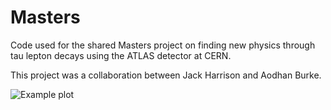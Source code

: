 # Masters

Code used for the shared Masters project on finding new physics through tau lepton decays using the ATLAS detector at CERN.

This project was a collaboration between Jack Harrison and Aodhan Burke.


![Example plot](saved_plots/\%contained_MPHYS.png?raw=true "Title")

